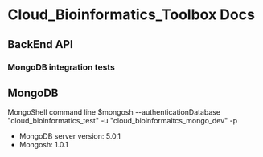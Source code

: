 # Cloud_Bioinformatics_Toolbox Docs

## BackEnd API

### MongoDB integration tests

## MongoDB
MongoShell command line
$mongosh --authenticationDatabase "cloud_bioinformatics_test" -u "cloud_bioinformaitcs_mongo_dev" -p

* MongoDB server version: 5.0.1
* Mongosh: 1.0.1